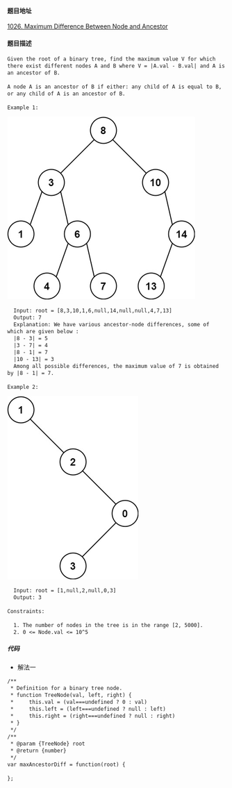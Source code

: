 #### 题目地址
[1026. Maximum Difference Between Node and Ancestor](https://leetcode.com/problems/maximum-difference-between-node-and-ancestor/)
#### 题目描述
```
Given the root of a binary tree, find the maximum value V for which there exist different nodes A and B where V = |A.val - B.val| and A is an ancestor of B.

A node A is an ancestor of B if either: any child of A is equal to B, or any child of A is an ancestor of B.

Example 1:
```
![1](../../assets/tree/2020-12-21/1.jpg)
```
  Input: root = [8,3,10,1,6,null,14,null,null,4,7,13]
  Output: 7
  Explanation: We have various ancestor-node differences, some of which are given below :
  |8 - 3| = 5
  |3 - 7| = 4
  |8 - 1| = 7
  |10 - 13| = 3
  Among all possible differences, the maximum value of 7 is obtained by |8 - 1| = 7.

Example 2:
```
![1](../../assets/tree/2020-12-21/2.jpg)
```
  Input: root = [1,null,2,null,0,3]
  Output: 3

Constraints:

  1. The number of nodes in the tree is in the range [2, 5000].
  2. 0 <= Node.val <= 10^5
```
##### 代码

- 解法一
```
/**
 * Definition for a binary tree node.
 * function TreeNode(val, left, right) {
 *     this.val = (val===undefined ? 0 : val)
 *     this.left = (left===undefined ? null : left)
 *     this.right = (right===undefined ? null : right)
 * }
 */
/**
 * @param {TreeNode} root
 * @return {number}
 */
var maxAncestorDiff = function(root) {
    
};
```
